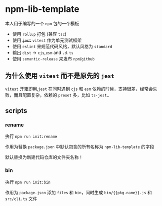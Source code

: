 # npm-lib-template

本人用于编写的一个 `npm` 包的一个模板

- 使用 `rollup` 打包 (兼容 `tsc`)
- 使用 ~~`jest`~~ `vitest` 作为单元测试框架
- 使用 `eslint` 来规范代码风格，默认风格为 `standard`
- 输出 `dist` -> `cjs`,`esm` and `.d.ts`
- 使用 `semantic-release` 来发布 `npm`/`github`

## 为什么使用 `vitest` 而不是原先的 `jest`

`vitest` 开箱即用,`jest` 在同时遇到 `cjs` 和 `esm` 依赖的时候，支持很差，经常会失败，而且配置复杂，依赖的 `preset` 多，比如 `ts-jest`..

## scripts

### rename

执行 `npm run init:rename`

作用为替换 `package.json` 中默认包含的所有名称为 `npm-lib-template` 的字段

默认替换为新建代码仓库的文件夹名称！

### bin

执行 `npm run init:bin`

作用为 `package.json`  添加 `files` 和 `bin`，同时生成 `bin/{{pkg.name}}.js` 和 `src/cli.ts` 文件

